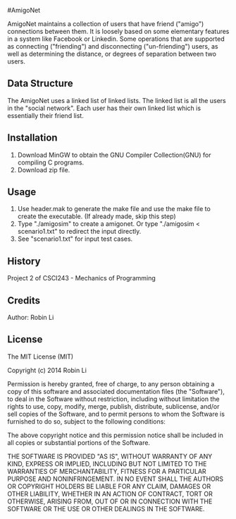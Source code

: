 #AmigoNet

AmigoNet maintains a collection of users that have friend ("amigo") connections between them. It is loosely based on some elementary features in a system like Facebook or Linkedin. Some operations that are supported as connecting ("friending") and disconnecting ("un-friending") users, as well as determining the distance, or degrees of separation between two users. 

## Data Structure

The AmigoNet uses a linked list of linked lists. The linked list is all 
the users in the "social network". Each user has their own linked list 
which is essentially their friend list. 

## Installation

1. Download MinGW to obtain the GNU Compiler Collection(GNU) for compiling C programs. 
2. Download zip file.

## Usage

1. Use header.mak to generate the make file and use the make file to create the executable. (If already made, skip this step)
2. Type "./amigosim" to create a amigonet. Or type "./amigosim < scenario1.txt" to redirect the input directly. 
3. See "scenario1.txt" for input test cases. 


## History

Project 2 of CSCI243 - Mechanics of Programming 

## Credits

Author: Robin Li

## License

The MIT License (MIT)

Copyright (c) 2014 Robin Li

Permission is hereby granted, free of charge, to any person obtaining a copy
of this software and associated documentation files (the "Software"), to deal
in the Software without restriction, including without limitation the rights
to use, copy, modify, merge, publish, distribute, sublicense, and/or sell
copies of the Software, and to permit persons to whom the Software is
furnished to do so, subject to the following conditions:

The above copyright notice and this permission notice shall be included in all
copies or substantial portions of the Software.

THE SOFTWARE IS PROVIDED "AS IS", WITHOUT WARRANTY OF ANY KIND, EXPRESS OR
IMPLIED, INCLUDING BUT NOT LIMITED TO THE WARRANTIES OF MERCHANTABILITY,
FITNESS FOR A PARTICULAR PURPOSE AND NONINFRINGEMENT. IN NO EVENT SHALL THE
AUTHORS OR COPYRIGHT HOLDERS BE LIABLE FOR ANY CLAIM, DAMAGES OR OTHER
LIABILITY, WHETHER IN AN ACTION OF CONTRACT, TORT OR OTHERWISE, ARISING FROM,
OUT OF OR IN CONNECTION WITH THE SOFTWARE OR THE USE OR OTHER DEALINGS IN THE
SOFTWARE.
